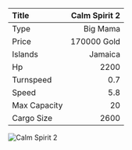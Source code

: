 |Title        | Calm Spirit 2
|:-|-:
|Type         | Big Mama     
|Price        | 170000 Gold    
|Islands      | Jamaica
|Hp           | 2200
|Turnspeed    | 0.7
|Speed        | 5.8
|Max Capacity | 20
|Cargo Size   | 2600

<img src="assets/img/calmSpirit.png" alt="Calm Spirit 2">